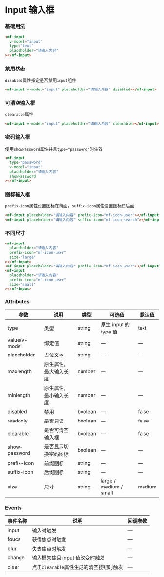 # Input 输入框

### 基础用法

```html
<mf-input
  v-model="input"
  type="text"
  placeholder="请输入内容"
></mf-input>
```

### 禁用状态

`disabled`属性指定是否禁用`input`组件

```html
<mf-input v-model="input" placeholder="请输入内容" disabled></mf-input>
```

### 可清空输入框

`clearable`属性

```html
<mf-input v-model="input" placeholder="请输入内容" clearable></mf-input>
```

### 密码输入框

使用`showPassword`属性并且`type="password"`时生效

```html
<mf-input
  type="password"
  v-model="input"
  placeholder="请输入内容"
  showPassword
></mf-input>
```

### 图标输入框

`prefix-icon`属性设置图标在前面，`suffix-icon`属性设置图标在后面

```html
<mf-input placeholder="请输入内容" prefix-icon="mf-icon-user"></mf-input>
<mf-input placeholder="请输入内容" suffix-icon="mf-icon-search"></mf-input>
```

### 不同尺寸

```html
<mf-input
  placeholder="请输入内容"
  prefix-icon="mf-icon-user"
  size="large"
></mf-input>
<mf-input placeholder="请输入内容" prefix-icon="mf-icon-user"></mf-input>
<mf-input
  placeholder="请输入内容"
  prefix-icon="mf-icon-user"
  size="small"
></mf-input>
```

### Attributes

| 参数          | 说明                   | 类型    | 可选值                 | 默认值 |
| ------------- | ---------------------- | ------- | ---------------------- | ------ |
| type          | 类型                   | string  | 原生 input 的 type 值  | text   |
| value/v-model | 绑定值                 | string  | —                      | —      |
| placeholder   | 占位文本               | string  | —                      | —      |
| maxlength     | 原生属性，最大输入长度 | number  | —                      | —      |
| minlength     | 原生属性，最小输入长度 | number  | —                      | —      |
| disabled      | 禁用                   | boolean | —                      | false  |
| readonly      | 是否只读               | boolean | —                      | false  |
| clearable     | 是否可清空输入框       | boolean | —                      | false  |
| show-password | 是否显示切换密码图标   | boolean | —                      | —      |
| prefix-icon   | 前缀图标               | string  | —                      | —      |
| suffix-icon   | 后缀图标               | string  | —                      | —      |
| size          | 尺寸                   | string  | large / medium / small | medium |

### Events

| 事件名称 | 说明                                    | 回调参数 |
| -------- | --------------------------------------- | -------- |
| input    | 输入时触发                              | —        |
| foucs    | 获得焦点时触发                          | —        |
| blur     | 失去焦点时触发                          | —        |
| change   | 输入框失焦且 input 值改变时触发         | —        |
| clear    | 点击`clearable`属性生成的清空按钮时触发 | —        |
